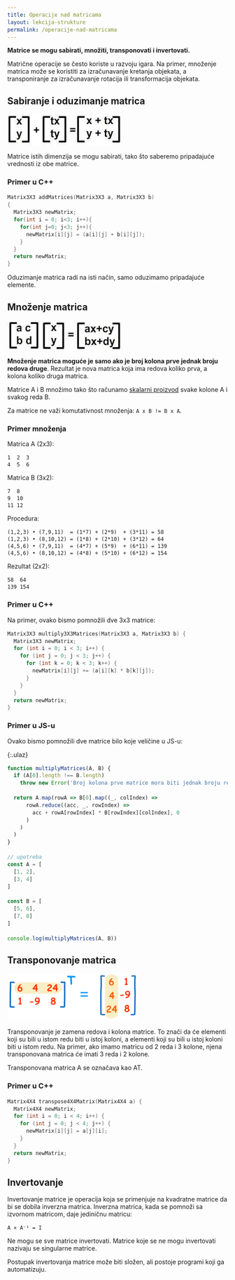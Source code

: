 ```yaml
---
title: Operacije nad matricama
layout: lekcija-strukture
permalink: /operacije-nad-matricama
---
```


**Matrice se mogu sabirati, množiti, transponovati i invertovati.**

Matrične operacije se često koriste u razvoju igara. Na primer, množenje matrica može se koristiti za izračunavanje kretanja objekata, a transponiranje za izračunavanje rotacija ili transformacija objekata.

## Sabiranje i oduzimanje matrica

![matrix_operations](/images/razvoj-igara/sabiranje.jpg)

Matrice istih dimenzija se mogu sabirati, tako što saberemo pripadajuće vrednosti iz obe matrice. 

### Primer u C++

```c
Matrix3X3 addMatrices(Matrix3X3 a, Matrix3X3 b)
{
  Matrix3X3 newMatrix;
  for(int i = 0; i<3; i++){
    for(int j=0; j<3; j++){
      newMatrix[i][j] = (a[i][j] + b[i][j]);
    }
  }
  return newMatrix;
}
```

Oduzimanje matrica radi na isti način, samo oduzimamo pripadajuće elemente.

## Množenje matrica

![mnozenje-matrica](/images/razvoj-igara/mnozenje.jpg)

**Množenje matrica moguće je samo ako je broj kolona prve jednak broju redova druge**. Rezultat je nova matrica koja ima redova koliko prva, a kolona koliko druga matrica.

Matrice A i B množimo tako što računamo [skalarni proizvod](/dot-proizvod) svake kolone A i svakog reda B. 

Za matrice ne važi komutativnost množenja: `A x B != B x A`.

### Primer množenja

Matrica A (2x3):  
```
1  2  3  
4  5  6  
```

Matrica B (3x2):  
```
7  8  
9  10  
11 12  
```

Procedura: 
```
(1,2,3) • (7,9,11)  = (1*7) + (2*9)  + (3*11) = 58  
(1,2,3) • (8,10,12) = (1*8) + (2*10) + (3*12) = 64  
(4,5,6) • (7,9,11)  = (4*7) + (5*9)  + (6*11) = 139  
(4,5,6) • (8,10,12) = (4*8) + (5*10) + (6*12) = 154  
```

Rezultat (2x2):  
```
58  64  
139 154  
```

### Primer u C++

Na primer, ovako bismo pomnožili dve 3x3 matrice:

```cpp
Matrix3X3 multiply3X3Matrices(Matrix3X3 a, Matrix3X3 b) {
  Matrix3X3 newMatrix;
  for (int i = 0; i < 3; i++) {
    for (int j = 0; j < 3; j++) {
      for (int k = 0; k < 3; k++) {
        newMatrix[i][j] += (a[i][k] * b[k][j]);
      }
    }
  }
  return newMatrix;
}
```

### Primer u JS-u

Ovako bismo pomnožili dve matrice bilo koje veličine u JS-u:

{:.ulaz}
```js
function multiplyMatrices(A, B) {
  if (A[0].length !== B.length) 
    throw new Error('Broj kolona prve matrice mora biti jednak broju redova druge matrice');

  return A.map(rowA => B[0].map((_, colIndex) => 
      rowA.reduce((acc, _, rowIndex) => 
        acc + rowA[rowIndex] * B[rowIndex][colIndex], 0
      )
    )
  )
}

// upotreba
const A = [
  [1, 2],
  [3, 4]
]

const B = [
  [5, 6],
  [7, 8]
]

console.log(multiplyMatrices(A, B))
```

## Transponovanje matrica

![matrix-transpose](/images/razvoj-igara/matrix-transpose.gif)

Transponovanje je zamena redova i kolona matrice. To znači da će elementi koji su bili u istom redu biti u istoj koloni, a elementi koji su bili u istoj koloni biti u istom redu. Na primer, ako imamo matricu od 2 reda i 3 kolone, njena transponovana matrica će imati 3 reda i 2 kolone.

Transponovana matrica A se označava kao AT.

### Primer u C++

```cpp
Matrix4X4 transpose4X4Matrix(Matrix4X4 a) {
  Matrix4X4 newMatrix;
  for (int i = 0; i < 4; i++) {
    for (int j = 0; j < 4; j++) {
      newMatrix[i][j] = a[j][i];
    }
  }
  return newMatrix;
}
```

## Invertovanje

Invertovanje matrice je operacija koja se primenjuje na kvadratne matrice da bi se dobila inverzna matrica. Inverzna matrica, kada se pomnoži sa izvornom matricom, daje jediničnu matricu:

```
A × A⁻¹ = I
```

Ne mogu se sve matrice invertovati. Matrice koje se ne mogu invertovati nazivaju se singularne matrice.

Postupak invertovanja matrice može biti složen, ali postoje programi koji ga automatizuju.